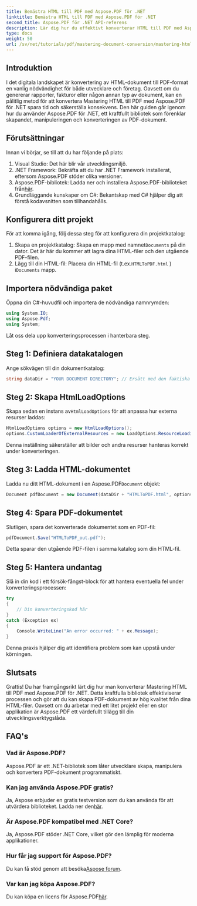 ```yaml
---
title: Bemästra HTML till PDF med Aspose.PDF för .NET
linktitle: Bemästra HTML till PDF med Aspose.PDF för .NET
second_title: Aspose.PDF för .NET API-referens
description: Lär dig hur du effektivt konverterar HTML till PDF med Aspose.PDF för .NET. Den här omfattande guiden täcker installationsprocessen och viktiga tips för att hantera undantag.
type: docs
weight: 50
url: /sv/net/tutorials/pdf/mastering-document-conversion/mastering-html-to-pdf/
---
```

## Introduktion

I det digitala landskapet är konvertering av HTML-dokument till PDF-format en vanlig nödvändighet för både utvecklare och företag. Oavsett om du genererar rapporter, fakturor eller någon annan typ av dokument, kan en pålitlig metod för att konvertera Mastering HTML till PDF med Aspose.PDF för .NET spara tid och säkerställa konsekvens. Den här guiden går igenom hur du använder Aspose.PDF för .NET, ett kraftfullt bibliotek som förenklar skapandet, manipuleringen och konverteringen av PDF-dokument.

## Förutsättningar

Innan vi börjar, se till att du har följande på plats:

1. Visual Studio: Det här blir vår utvecklingsmiljö.
2. .NET Framework: Bekräfta att du har .NET Framework installerat, eftersom Aspose.PDF stöder olika versioner.
3.  Aspose.PDF-bibliotek: Ladda ner och installera Aspose.PDF-biblioteket från[här](https://releases.aspose.com/pdf/net/).
4. Grundläggande kunskaper om C#: Bekantskap med C# hjälper dig att förstå kodavsnitten som tillhandahålls.

## Konfigurera ditt projekt

För att komma igång, följ dessa steg för att konfigurera din projektkatalog:

1. Skapa en projektkatalog: Skapa en mapp med namnet`Documents` på din dator. Det är här du kommer att lagra dina HTML-filer och den utgående PDF-filen.
2.  Lägg till din HTML-fil: Placera din HTML-fil (t.ex.`HTMLToPDF.html` ) i`Documents` mapp.

## Importera nödvändiga paket

Öppna din C#-huvudfil och importera de nödvändiga namnrymden:

```csharp
using System.IO;
using Aspose.Pdf;
using System;
```

Låt oss dela upp konverteringsprocessen i hanterbara steg.

## Steg 1: Definiera datakatalogen

Ange sökvägen till din dokumentkatalog:

```csharp
string dataDir = "YOUR DOCUMENT DIRECTORY"; // Ersätt med den faktiska sökvägen till mappen Dokument
```

## Steg 2: Skapa HtmlLoadOptions

 Skapa sedan en instans av`HtmlLoadOptions` för att anpassa hur externa resurser laddas:

```csharp
HtmlLoadOptions options = new HtmlLoadOptions();
options.CustomLoaderOfExternalResources = new LoadOptions.ResourceLoadingStrategy(SamePictureLoader);
```

Denna inställning säkerställer att bilder och andra resurser hanteras korrekt under konverteringen.

## Steg 3: Ladda HTML-dokumentet

 Ladda nu ditt HTML-dokument i en Aspose.PDF`Document` objekt:

```csharp
Document pdfDocument = new Document(dataDir + "HTMLToPDF.html", options);
```

## Steg 4: Spara PDF-dokumentet

Slutligen, spara det konverterade dokumentet som en PDF-fil:

```csharp
pdfDocument.Save("HTMLToPDF_out.pdf");
```

Detta sparar den utgående PDF-filen i samma katalog som din HTML-fil.

## Steg 5: Hantera undantag

Slå in din kod i ett försök-fångst-block för att hantera eventuella fel under konverteringsprocessen:

```csharp
try
{
    // Din konverteringskod här
}
catch (Exception ex)
{
    Console.WriteLine("An error occurred: " + ex.Message);
}
```

Denna praxis hjälper dig att identifiera problem som kan uppstå under körningen.

## Slutsats

Grattis! Du har framgångsrikt lärt dig hur man konverterar Mastering HTML till PDF med Aspose.PDF för .NET. Detta kraftfulla bibliotek effektiviserar processen och gör att du kan skapa PDF-dokument av hög kvalitet från dina HTML-filer. Oavsett om du arbetar med ett litet projekt eller en stor applikation är Aspose.PDF ett värdefullt tillägg till din utvecklingsverktygslåda.

## FAQ's

### Vad är Aspose.PDF?
Aspose.PDF är ett .NET-bibliotek som låter utvecklare skapa, manipulera och konvertera PDF-dokument programmatiskt.

### Kan jag använda Aspose.PDF gratis?
 Ja, Aspose erbjuder en gratis testversion som du kan använda för att utvärdera biblioteket. Ladda ner den[här](https://releases.aspose.com/).

### Är Aspose.PDF kompatibel med .NET Core?
Ja, Aspose.PDF stöder .NET Core, vilket gör den lämplig för moderna applikationer.

### Hur får jag support för Aspose.PDF?
 Du kan få stöd genom att besöka[Aspose forum](https://forum.aspose.com/c/pdf/10).

### Var kan jag köpa Aspose.PDF?
 Du kan köpa en licens för Aspose.PDF[här](https://purchase.conholdate.com/buy).